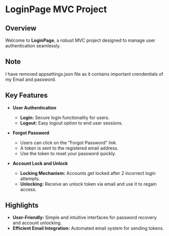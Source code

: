 # LoginPage MVC Project

## Overview

Welcome to **LoginPage**, a robust MVC project designed to manage user authentication seamlessly. 

## Note 
I have removed appsettings.json file as it contains important crendentials of my Email and password.

## Key Features

- **User Authentication**
  - **Login:** Secure login functionality for users.
  - **Logout:** Easy logout option to end user sessions.

- **Forgot Password**
  - Users can click on the "Forgot Password" link.
  - A token is sent to the registered email address.
  - Use the token to reset your password quickly.

- **Account Lock and Unlock**
  - **Locking Mechanism:** Accounts get locked after 2 incorrect login attempts.
  - **Unlocking:** Receive an unlock token via email and use it to regain access.

## Highlights

- **User-Friendly:** Simple and intuitive interfaces for password recovery and account unlocking.
- **Efficient Email Integration:** Automated email system for sending tokens.
